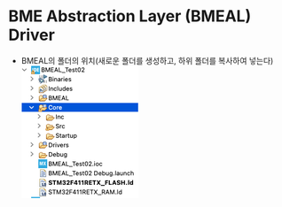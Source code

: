# BME Abstraction Layer (BMEAL) Driver

- BMEAL의 폴더의 위치(새로운 폴더를 생성하고, 하위 폴더를 복사하여 넣는다)
![](BMEAL-Folder-Location.png)
